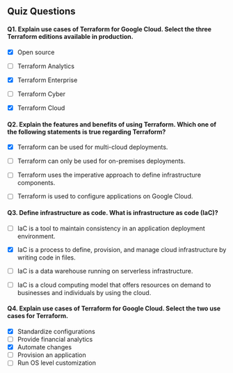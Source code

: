 ## Quiz Questions

#### Q1. Explain use cases of Terraform for Google Cloud. Select the three Terraform editions available in production.

- [x] Open source
- [ ] Terraform Analytics
- [x] Terraform Enterprise
- [ ] Terraform Cyber
- [x] Terraform Cloud


#### Q2. Explain the features and benefits of using Terraform. Which one of the following statements is true regarding Terraform?

- [x] Terraform can be used for multi-cloud deployments.
- [ ] Terraform can only be used for on-premises deployments.
- [ ] Terraform uses the imperative approach to define infrastructure components.
- [ ] Terraform is used to configure applications on Google Cloud.


#### Q3. Define infrastructure as code. What is infrastructure as code (IaC)?

- [ ] IaC is a tool to maintain consistency in an application deployment environment.
- [x] IaC is a process to define, provision, and manage cloud infrastructure by writing code in files.
- [ ] IaC is a data warehouse running on serverless infrastructure.
- [ ] IaC is a cloud computing model that offers resources on demand to businesses and individuals by using the cloud.


#### Q4. Explain use cases of Terraform for Google Cloud. Select the two use cases for Terraform.

- [x] Standardize configurations
- [ ] Provide financial analytics
- [x] Automate changes
- [ ] Provision an application
- [ ] Run OS level customization
